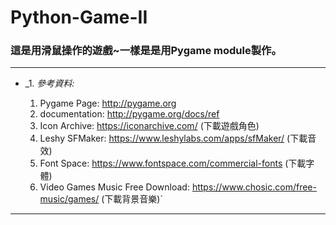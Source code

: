 # Python-Game-II
### 這是用滑鼠操作的遊戲~一樣是是用Pygame module製作。

 ------

* _1. _參考資料:_
  
    1. Pygame Page: http://pygame.org
    2. documentation: http://pygame.org/docs/ref
    3. Icon Archive: https://iconarchive.com/ (下載遊戲角色)
    4. Leshy SFMaker: https://www.leshylabs.com/apps/sfMaker/ (下載音效)
    5. Font Space: https://www.fontspace.com/commercial-fonts (下載字體)
    6. Video Games Music Free Download: https://www.chosic.com/free-music/games/ (下載背景音樂)`
 ------
